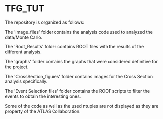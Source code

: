 # TFG_TUT

The repository is organized as follows:

The 'image_files' folder contains the analysis code used to analyzed the data/Monte Carlo.

The 'Root_Results' folder contains ROOT files with the results of the different analysis.

The 'graphs' folder contains the graphs that were considered definitive for the project.

The 'CrossSection_figures' folder contains images for the Cross Section analysis specifically. 

The 'Event Selection files' folder contains the ROOT scripts to filter the events to obtain the interesting ones.

Some of the code as well as the used ntuples are not displayed as they are property of the ATLAS Collaboration.
